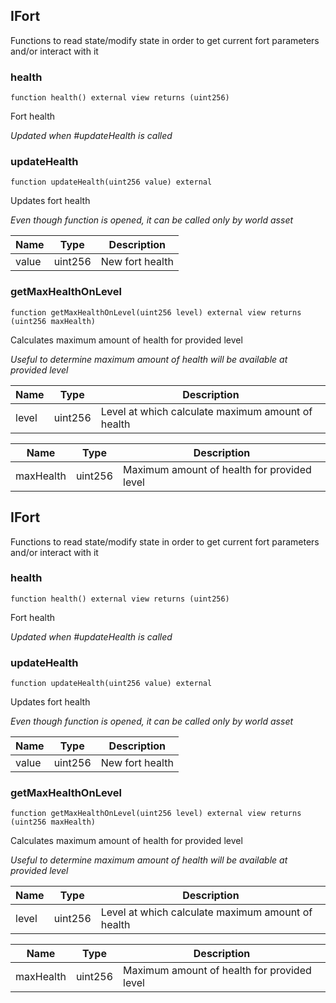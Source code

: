 ## IFort


Functions to read state/modify state in order to get current fort parameters and/or interact with it





### health

```solidity
function health() external view returns (uint256)
```

Fort health

_Updated when #updateHealth is called_




### updateHealth

```solidity
function updateHealth(uint256 value) external
```

Updates fort health

_Even though function is opened, it can be called only by world asset_

| Name | Type | Description |
| ---- | ---- | ----------- |
| value | uint256 | New fort health |



### getMaxHealthOnLevel

```solidity
function getMaxHealthOnLevel(uint256 level) external view returns (uint256 maxHealth)
```

Calculates maximum amount of health for provided level

_Useful to determine maximum amount of health will be available at provided level_

| Name | Type | Description |
| ---- | ---- | ----------- |
| level | uint256 | Level at which calculate maximum amount of health |

| Name | Type | Description |
| ---- | ---- | ----------- |
| maxHealth | uint256 | Maximum amount of health for provided level |


## IFort


Functions to read state/modify state in order to get current fort parameters and/or interact with it





### health

```solidity
function health() external view returns (uint256)
```

Fort health

_Updated when #updateHealth is called_




### updateHealth

```solidity
function updateHealth(uint256 value) external
```

Updates fort health

_Even though function is opened, it can be called only by world asset_

| Name | Type | Description |
| ---- | ---- | ----------- |
| value | uint256 | New fort health |



### getMaxHealthOnLevel

```solidity
function getMaxHealthOnLevel(uint256 level) external view returns (uint256 maxHealth)
```

Calculates maximum amount of health for provided level

_Useful to determine maximum amount of health will be available at provided level_

| Name | Type | Description |
| ---- | ---- | ----------- |
| level | uint256 | Level at which calculate maximum amount of health |

| Name | Type | Description |
| ---- | ---- | ----------- |
| maxHealth | uint256 | Maximum amount of health for provided level |


